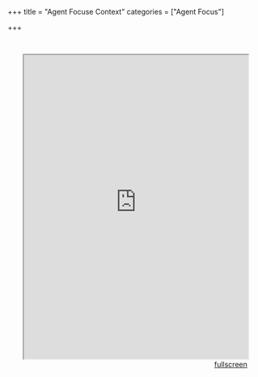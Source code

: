 +++
title = "Agent Focuse Context"
categories = ["Agent Focus"]

+++
<head>
<style type="text/css">
	.padding {
		padding: 30px;
	}
</style>
</head>

<body>
<div class="padding">
<iframe src="http://maps-for-sasha.hol.es/maps/af-context.html" width = "100%" height = "600px"></iframe>
<div align="right"><a href="http://maps-for-sasha.hol.es/maps/af-context.html" target="_blank" class="button">fullscreen</a></div>
</div>
</body>
